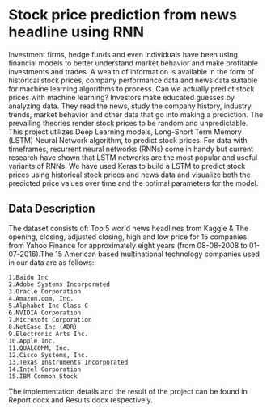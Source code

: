 # Stock price prediction from news headline using RNN

Investment firms, hedge funds and even individuals have been using financial models to better understand market behavior and make profitable investments and trades. A wealth of information is available in the form of historical stock prices, company performance data and news data suitable for machine learning algorithms to process.
Can we actually predict stock prices with machine learning? Investors make educated guesses by analyzing data. They read the news, study the company history, industry trends, market behavior and other data that go into making a prediction. The prevailing theories render stock prices to be random and unpredictable.
This project utilizes Deep Learning models, Long-Short Term Memory (LSTM) Neural Network algorithm, to predict stock prices. For data with timeframes, recurrent neural networks (RNNs) come in handy but current research have shown that LSTM networks are the most popular and useful variants of RNNs.
We have used Keras to build a LSTM to predict stock prices using historical stock prices and news data and visualize both the predicted price values over time and the optimal parameters for the model.

## Data Description
The dataset consists of:
Top 5 world news headlines from Kaggle & The opening, closing, adjusted closing, high and low price for 15 companies from Yahoo Finance for approximately eight years (from 08-08-2008 to 01-07-2016).The 15 American based multinational technology companies used in our data are as follows:

	1.Baidu Inc
	2.Adobe Systems Incorporated
	3.Oracle Corporation
	4.Amazon.com, Inc.
	5.Alphabet Inc Class C
	6.NVIDIA Corporation
	7.Microsoft Corporation
	8.NetEase Inc (ADR)
	9.Electronic Arts Inc.
	10.Apple Inc.
	11.QUALCOMM, Inc.
	12.Cisco Systems, Inc.
	13.Texas Instruments Incorporated
	14.Intel Corporation
	15.IBM Common Stock

The implementation details and the result of the project can be found in Report.docx and Results.docx respectively.
